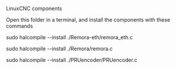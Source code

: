 LinuxCNC components

Open this folder in a terminal, and install the components with these commands


sudo halcompile --install ./Remora-eth/remora_eth.c

sudo halcompile --install ./Remora/remora.c

sudo halcompile --install ./PRUencoder/PRUencoder.c
